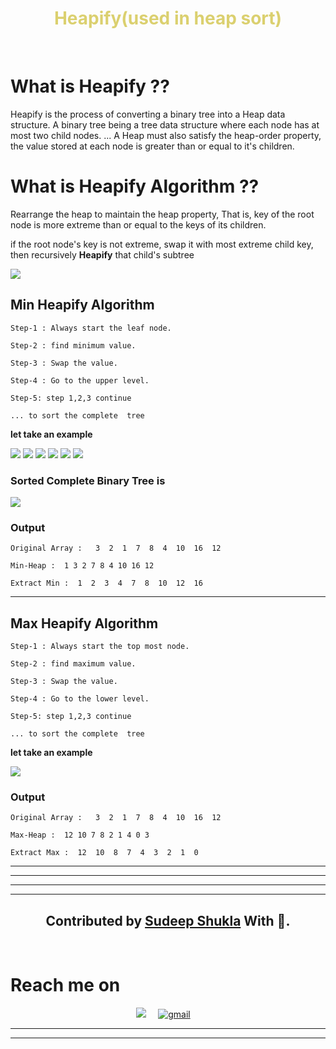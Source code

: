 <h1 style="text-align:center;color:#DBD06F">Heapify(used in heap sort)</h1>
<br/>

# What is Heapify ??

Heapify is the process of converting a binary tree into a Heap data structure. A binary tree being a tree data structure where each node has at most two child nodes. ... A Heap must also satisfy the heap-order property, the value stored at each node is greater than or equal to it's children.

# What is Heapify Algorithm ??

Rearrange the heap to maintain the heap property, That is, key of the root node is more extreme than or equal to the keys of its children.

if  the root node's key is not extreme, swap it with most extreme child key, then recursively **Heapify** that child's subtree




<img src="https://image.slidesharecdn.com/heapifyalgorithm-181122133751/95/heapify-algorithm-8-638.jpg?cb=1542894034">

## Min Heapify Algorithm

```
Step-1 : Always start the leaf node.

Step-2 : find minimum value.

Step-3 : Swap the value.

Step-4 : Go to the upper level.

Step-5: step 1,2,3 continue

... to sort the complete  tree
```

**let take an example**

<img src="https://image.slidesharecdn.com/heapifyalgorithm-181122133751/95/heapify-algorithm-7-638.jpg?cb=1542894034">

<img src="https://image.slidesharecdn.com/heapifyalgorithm-181122133751/95/heapify-algorithm-10-638.jpg?cb=1542894034">

<img src="https://image.slidesharecdn.com/heapifyalgorithm-181122133751/95/heapify-algorithm-11-638.jpg?cb=1542894034">

<img src="https://image.slidesharecdn.com/heapifyalgorithm-181122133751/95/heapify-algorithm-12-638.jpg?cb=1542894034">

<img src="https://image.slidesharecdn.com/heapifyalgorithm-181122133751/95/heapify-algorithm-13-638.jpg?cb=1542894034">

<img src="https://image.slidesharecdn.com/heapifyalgorithm-181122133751/95/heapify-algorithm-14-638.jpg?cb=1542894034">

### **Sorted Complete Binary Tree is**
<img src="https://image.slidesharecdn.com/heapifyalgorithm-181122133751/95/heapify-algorithm-15-638.jpg?cb=1542894034">


### Output

```
Original Array :   3  2  1  7  8  4  10  16  12

Min-Heap :  1 3 2 7 8 4 10 16 12

Extract Min :  1  2  3  4  7  8  10  12  16
```

***

## Max Heapify Algorithm

```
Step-1 : Always start the top most node.

Step-2 : find maximum value.

Step-3 : Swap the value.

Step-4 : Go to the lower level.

Step-5: step 1,2,3 continue

... to sort the complete  tree
```

**let take an example**

<img src="https://image.slidesharecdn.com/heapifyalgorithm-181122133751/95/heapify-algorithm-18-638.jpg?cb=1542894034">

### Output

```
Original Array :   3  2  1  7  8  4  10  16  12

Max-Heap :  12 10 7 8 2 1 4 0 3

Extract Max :  12  10  8  7  4  3  2  1  0
```


***

***
   ***
   ***

   **<h2 align="center"> Contributed by <a href="https://github.com/sudeepshukla930">Sudeep Shukla</a> With 💜. </h2>**

<br/>

  # Reach me on
<p align='center'>
  <a href="https://www.linkedin.com/in/sudeep-shukla-657384193/"><img src="https://img.shields.io/badge/linkedin-%230077B5.svg?&style=for-the-badge&logo=linkedin&logoColor=white" /></a>&nbsp;&nbsp;&nbsp;&nbsp;
  <a href="mailto:sudeepshukla930@gmail.com" target="_blank"><img src="https://img.shields.io/badge/gmail-%23D14836.svg?&style=for-the-badge&logo=gmail&logoColor=white" alt="gmail"></a>&nbsp;&nbsp;&nbsp;&nbsp;
  
  
</p>

****
****



